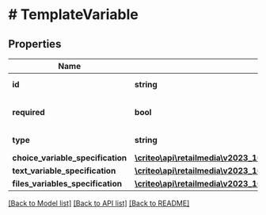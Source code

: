 # # TemplateVariable

## Properties

Name | Type | Description | Notes
------------ | ------------- | ------------- | -------------
**id** | **string** | The id of the variable |
**required** | **bool** | Whether the variable is required |
**type** | **string** | The type of the variable |
**choice_variable_specification** | [**\criteo\api\retailmedia\v2023_10\Model\ChoiceVariableSpecification**](ChoiceVariableSpecification.md) |  | [optional]
**text_variable_specification** | [**\criteo\api\retailmedia\v2023_10\Model\TextVariableSpecification**](TextVariableSpecification.md) |  | [optional]
**files_variables_specification** | [**\criteo\api\retailmedia\v2023_10\Model\FilesVariablesSpecification**](FilesVariablesSpecification.md) |  | [optional]

[[Back to Model list]](../../README.md#models) [[Back to API list]](../../README.md#endpoints) [[Back to README]](../../README.md)
